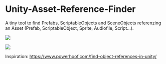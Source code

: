 # Unity-Asset-Reference-Finder
A tiny tool to find Prefabs, ScriptableObjects and SceneObjects referenzing an Asset (Prefab, ScriptableObject, Sprite, Audiofile, Script...).

![](name-of-giphy.gifhttps://cdn.discordapp.com/attachments/424263999819874304/686166033991598091/Aufnahme_2020_03_08_11_40_24_100.gif)



![](https://cdn.discordapp.com/attachments/424263999819874304/686166076094021692/Aufnahme_2020_03_08_11_43_58_476.gif)

Inspiration: https://www.powerhoof.com/find-object-references-in-unity/
